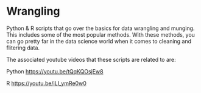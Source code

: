# Wrangling
Python &amp; R scripts that go over the basics for data wrangling and munging. This includes some of the most popular methods. With these methods, you can go pretty far in the data science world when it comes to cleaning and flitering data.

The associated youtube videos that these scripts are related to are:

Python
https://youtu.be/tQqKQOsjEw8

R
https://youtu.be/iLI_ymRe0w0
